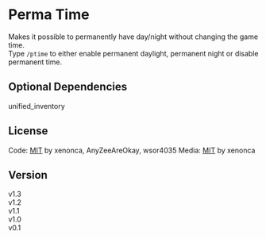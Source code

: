 Perma Time
=============

Makes it possible to permanently have day/night without changing the game time.  
Type `/ptime` to either enable permanent daylight, permanent night or disable permanent time.


Optional Dependencies
--------------
unified_inventory


License
---------

Code: [MIT](https://opensource.org/licenses/MIT) by xenonca, AnyZeeAreOkay, wsor4035
Media: [MIT](https://opensource.org/licenses/MIT) by xenonca


Version
---------
v1.3  
v1.2  
v1.1  
v1.0  
v0.1
